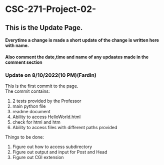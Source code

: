 # CSC-271-Project-02-<br>
## This is the Update Page.<br>
#### Everytime a change is made a short update  of the change is written here with name.<br>
#### Also comment the date,time and name of any updaates made in the comment section<br>

### Update on 8/10/2022(10 PM)(Fardin)<br>
This is the first commit to the page.<br>
The commit contains:<br> 
1. 2 tests provided by the Professor
2. main python file
3. readme document
4. Ability to access HelloWorld.html
5. check for html and htm
6. Ability to access files with different paths provided

Things to be done:<br>
1. Figure out how to access subdirectory
2. Figure out output and input  for Post and Head
3. Figure out CGI extension


